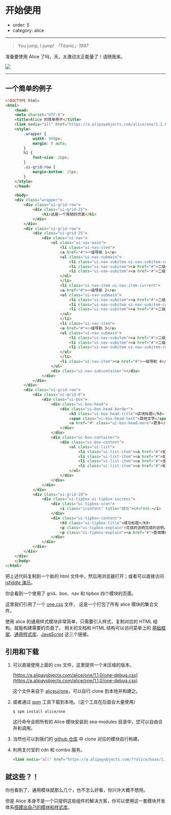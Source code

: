 # 开始使用

- order: 5
- category: alice

---

> You jump, I jump!   *「Titanic」1997*

准备要使用 Alice 了吗，天，太激动太正能量了！请随我来。

![](https://i.alipayobjects.com/e/201303/2P3fLYiHrA.jpg)

---

## 一个简单的例子

```html
<!DOCTYPE html>
<html>
    <head>
    <meta charset="UTF-8">
    <title>Alice 的简单例子</title>
    <link media="all" href="https://a.alipayobjects.com/alice/one/1.1.0/one.css" rel="stylesheet">
    <style>
        .wrapper {
            width: 990px;
            margin: 0 auto;
        }
        h1 {
            font-size: 26px;
        }
        .ui-grid-row {
            margin-bottom: 15px;
        }
    </style>
    </head>

    <body>
    <div class="wrapper">
        <div class="ui-grid-row">
            <div class="ui-grid-25">
                <h1>这是一个简陋的页面</h1>
            </div>
        </div>
        <div class="ui-grid-row">
            <div class="ui-grid-25">
                <div class="ui-nav">
                    <ul class="ui-nav-main">
                        <li class="ui-nav-item">
                        <a href="#">一级导航 1</a>
                        <ul class="ui-nav-submain">
                            <li class="ui-nav-subitem ui-nav-subitem-current"><a href="#">二级导航 1-1</a></li>
                            <li class="ui-nav-subitem"><a href="#">二级导航 1-2</a></li>
                            <li class="ui-nav-subitem"><a href="#">二级导航 1-3</a></li>
                        </ul>
                        </li>
                        <li class="ui-nav-item ui-nav-item-current">
                        <a href="#">一级导航 2</a>
                        <ul class="ui-nav-submain">
                            <li class="ui-nav-subitem"><a href="#">二级导航 2-1</a></li>
                            <li class="ui-nav-subitem ui-nav-subitem-current"><a href="#">二级导航 2-2</a></li>
                            <li class="ui-nav-subitem"><a href="#">二级导航 2-3</a></li>
                        </ul>
                        </li>
                        <li class="ui-nav-item">
                        <a href="#">一级导航 3</a>
                        <ul class="ui-nav-submain">
                            <li class="ui-nav-subitem"><a href="#">二级导航 3-1</a></li>
                            <li class="ui-nav-subitem"><a href="#">二级导航 3-2</a></li>
                            <li class="ui-nav-subitem ui-nav-subitem-current"><a href="#">二级导航 3-3</a></li>
                        </ul>
                        </li>
                        <li class="ui-nav-item"><a href="#">一级导航 4</a></li>
                    </ul>
                    <div class="ui-nav-subcontainer"></div>
                </div>
            </div>
        </div>
        <div class="ui-grid-row">
            <div class="ui-grid-6">
                <div class="ui-box">
                    <div class="ui-box-head">
                        <div class="ui-box-head-border">
                            <h3 class="ui-box-head-title">区块标题</h3>
                            <span class="ui-box-head-text">其他文字</span>
                            <a href="#" class="ui-box-head-more">更多</a>
                        </div>
                    </div>
                    <div class="ui-box-container">
                        <div class="ui-box-content">
                            <ul class="ui-list">
                                <li class="ui-list-item"><a href="#">如何申请认证？</a></li>
                                <li class="ui-list-item"><a href="#">如何提现？</a></li>
                                <li class="ui-list-item"><a href="#">支付宝数字证书有什么作用？</a></li>
                                <li class="ui-list-item"><a href="#">如何申请认证？</a></li>
                            </ul>
                        </div>
                    </div>
                </div>
            </div>
            <div class="ui-grid-19">
                <div class="ui-tipbox ui-tipbox-success">
                    <div class="ui-tipbox-icon">
                        <i class="iconfont" title="成功">&#xF046;</i>
                    </div>
                    <div class="ui-tipbox-content">
                        <h3 class="ui-tipbox-title">成功标题</h3>
                        <p class="ui-tipbox-explain">完成的说明完成的说明。</p>
                        <p class="ui-tipbox-explain"><a href="#">查询缴费记录</a> | <a href="#">我的支付宝</a></p>
                    </div>
                </div>
            </div>
        </div>
    </div>
    </body>
</html>
```

把上述代码复制到一个新的 html 文件中，然后用浏览器打开；或者可以直接访问 [jsfiddle 演示](http://jsfiddle.net/Ltye2/)。

你会看到一个使用了 grid、box、nav 和 tipbox 四个模块的页面。

这里我们引用了一个 [one.css](https://a.alipayobjects.com/alice/one/1.1.0/one.css) 文件，
这是一个打包了所有 alice 模块的集合文件。

使用 alice 的通用样式模块非常简单，只需要引入样式，复制对应的 HTML 结构，就能构建需要的页面了。
相关的文档和 HTML 结构可以访问菜单上的 [基础框架](/docs/framework.html)、[通用样式库](/docs/widget.html)、[JavaScript](/docs/javascript.html) 这三个链接。


## 引用和下载

1. 可以直接使用上面的 css 文件，这里提供一个未压缩的版本。

    [https://a.alipayobjects.com/alice/one/1.1.0/one-debug.css](https://a.alipayobjects.com/alice/one/1.1.0/one-debug.css)

    这个文件来自于 [aliceui/one](https://github.com/aliceui/one)，可以自行 clone 到本地并构建之。

2. 或者通过 [spm](https://github.com/spmjs/spm2/) 工具下载到本地。（这个工具在后面会大量使用）

    ```
    $ spm install alice/one
    ```

    这行命令会把所有的 Alice 模块安装到 sea-modules 目录中，您可以自由合并和调用。

3. 当然也可以到我们的 [github 仓库](https://github.com/aliceui/) 中 clone 对应的模块自行构建。

4. 利用支付宝的 cdn 和 combo 服务。

    ```html
    <link media="all" href="https://a.alipayobjects.com/??alice/base/1.0.0/base.css&alice/button/1.0.0/button.css&alice/grid/1.0.0/grid.css" rel="stylesheet">
    ```


## 就这些？！

你也看到了，通用模块就那么几个，也不怎么好看，你兴许大概不想用。

但是 Alice 本身不是一个只提供这些组件的解决方案，你可以使用这一套模块开发体系[搭建出自己的模块和样式库](/docs/build.html)。
